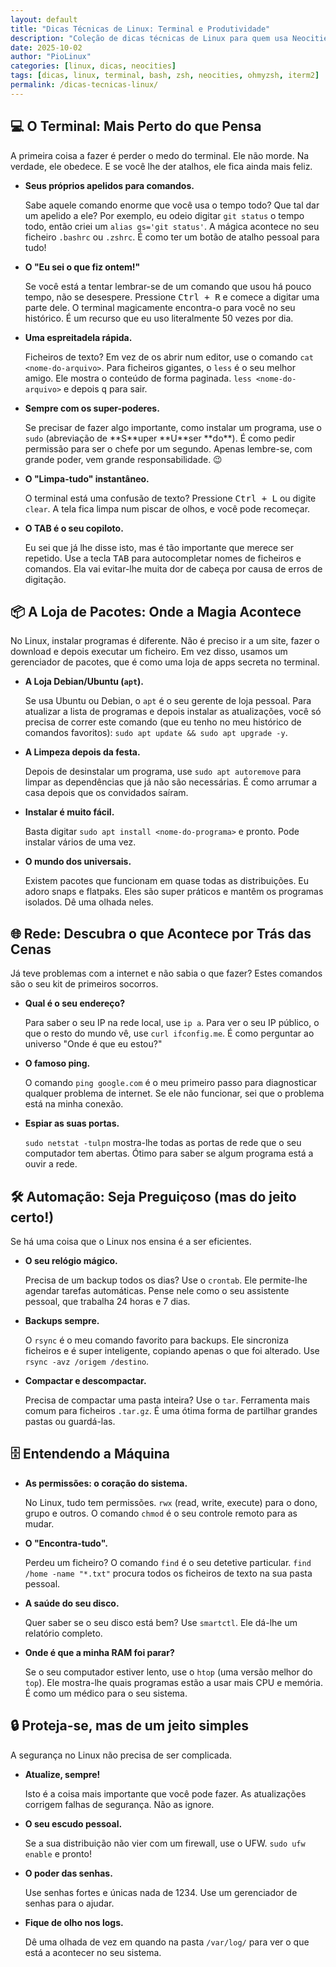 ```yaml
---
layout: default
title: "Dicas Técnicas de Linux: Terminal e Produtividade"
description: "Coleção de dicas técnicas de Linux para quem usa Neocities: comandos, automação, Oh My Zsh, iTerm2 e Windows Terminal."
date: 2025-10-02
author: "PioLinux"
categories: [linux, dicas, neocities]
tags: [dicas, linux, terminal, bash, zsh, neocities, ohmyzsh, iterm2]
permalink: /dicas-tecnicas-linux/
---
```



<!-- Seção: O Terminal -->
<section class="bg-gray-800 p-8 rounded-2xl shadow-lg">
<h2 class="text-2xl md:text-3xl font-bold text-teal-400 mb-6">
                    💻 O Terminal: Mais Perto do que Pensa
                </h2>
<p class="mb-4 text-gray-300">
                    A primeira coisa a fazer é perder o medo do terminal. Ele não morde. Na verdade, ele obedece. E se você lhe der atalhos, ele fica ainda mais feliz.
                </p>
<ul class="space-y-6 text-gray-400">
<li>
<strong class="text-teal-400">Seus próprios apelidos para comandos.</strong>
<p class="mt-1">Sabe aquele comando enorme que você usa o tempo todo? Que tal dar um apelido a ele? Por exemplo, eu odeio digitar <code class="bg-gray-700 px-1 rounded-md text-sm">git status</code> o tempo todo, então criei um <code class="bg-gray-700 px-1 rounded-md text-sm">alias gs='git status'</code>. A mágica acontece no seu ficheiro <code class="bg-gray-700 px-1 rounded-md text-sm">.bashrc</code> ou <code class="bg-gray-700 px-1 rounded-md text-sm">.zshrc</code>. É como ter um botão de atalho pessoal para tudo!</p>
</li>
<li>
<strong class="text-teal-400">O "Eu sei o que fiz ontem!"</strong>
<p class="mt-1">Se você está a tentar lembrar-se de um comando que usou há pouco tempo, não se desespere. Pressione <kbd class="bg-gray-700 px-1 rounded-md text-sm">Ctrl + R</kbd> e comece a digitar uma parte dele. O terminal magicamente encontra-o para você no seu histórico. É um recurso que eu uso literalmente 50 vezes por dia.</p>
</li>
<li>
<strong class="text-teal-400">Uma espreitadela rápida.</strong>
<p class="mt-1">Ficheiros de texto? Em vez de os abrir num editor, use o comando <code class="bg-gray-700 px-1 rounded-md text-sm">cat &lt;nome-do-arquivo&gt;</code>. Para ficheiros gigantes, o <code class="bg-gray-700 px-1 rounded-md text-sm">less</code> é o seu melhor amigo. Ele mostra o conteúdo de forma paginada. <code class="bg-gray-700 px-1 rounded-md text-sm">less &lt;nome-do-arquivo&gt;</code> e depois <kbd class="bg-gray-700 px-1 rounded-md text-sm">q</kbd> para sair.</p>
</li>
<li>
<strong class="text-teal-400">Sempre com os super-poderes.</strong>
<p class="mt-1">Se precisar de fazer algo importante, como instalar um programa, use o <code class="bg-gray-700 px-1 rounded-md text-sm">sudo</code> (abreviação de **S**uper **U**ser **do**). É como pedir permissão para ser o chefe por um segundo. Apenas lembre-se, com grande poder, vem grande responsabilidade. 😉</p>
</li>
<li>
<strong class="text-teal-400">O "Limpa-tudo" instantâneo.</strong>
<p class="mt-1">O terminal está uma confusão de texto? Pressione <kbd class="bg-gray-700 px-1 rounded-md text-sm">Ctrl + L</kbd> ou digite <code class="bg-gray-700 px-1 rounded-md text-sm">clear</code>. A tela fica limpa num piscar de olhos, e você pode recomeçar.</p>
</li>
<li>
<strong class="text-teal-400">O TAB é o seu copiloto.</strong>
<p class="mt-1">Eu sei que já lhe disse isto, mas é tão importante que merece ser repetido. Use a tecla <kbd class="bg-gray-700 px-1 rounded-md text-sm">TAB</kbd> para autocompletar nomes de ficheiros e comandos. Ela vai evitar-lhe muita dor de cabeça por causa de erros de digitação.</p>
</li>
</ul>
</section>
<!-- Seção: A Loja de Pacotes -->
<section class="bg-gray-800 p-8 rounded-2xl shadow-lg">
<h2 class="text-2xl md:text-3xl font-bold text-blue-400 mb-6">
                    📦 A Loja de Pacotes: Onde a Magia Acontece
                </h2>
<p class="mb-4 text-gray-300">
                    No Linux, instalar programas é diferente. Não é preciso ir a um site, fazer o download e depois executar um ficheiro. Em vez disso, usamos um gerenciador de pacotes, que é como uma loja de apps secreta no terminal.
                </p>
<ul class="space-y-6 text-gray-400">
<li>
<strong class="text-blue-400">A Loja Debian/Ubuntu (<code class="bg-gray-700 px-1 rounded-md text-sm">apt</code>).</strong>
<p class="mt-1">Se usa Ubuntu ou Debian, o <code class="bg-gray-700 px-1 rounded-md text-sm">apt</code> é o seu gerente de loja pessoal. Para atualizar a lista de programas e depois instalar as atualizações, você só precisa de correr este comando (que eu tenho no meu histórico de comandos favoritos): <code class="bg-gray-700 px-1 rounded-md text-sm">sudo apt update &amp;&amp; sudo apt upgrade -y</code>.</p>
</li>
<li>
<strong class="text-blue-400">A Limpeza depois da festa.</strong>
<p class="mt-1">Depois de desinstalar um programa, use <code class="bg-gray-700 px-1 rounded-md text-sm">sudo apt autoremove</code> para limpar as dependências que já não são necessárias. É como arrumar a casa depois que os convidados saíram.</p>
</li>
<li>
<strong class="text-blue-400">Instalar é muito fácil.</strong>
<p class="mt-1">Basta digitar <code class="bg-gray-700 px-1 rounded-md text-sm">sudo apt install &lt;nome-do-programa&gt;</code> e pronto. Pode instalar vários de uma vez.</p>
</li>
<li>
<strong class="text-blue-400">O mundo dos universais.</strong>
<p class="mt-1">Existem pacotes que funcionam em quase todas as distribuições. Eu adoro snaps e flatpaks. Eles são super práticos e mantêm os programas isolados. Dê uma olhada neles.</p>
</li>
</ul>
</section>
<!-- Seção: Rede -->
<section class="bg-gray-800 p-8 rounded-2xl shadow-lg">
<h2 class="text-2xl md:text-3xl font-bold text-teal-400 mb-6">
                    🌐 Rede: Descubra o que Acontece por Trás das Cenas
                </h2>
<p class="mb-4 text-gray-300">
                    Já teve problemas com a internet e não sabia o que fazer? Estes comandos são o seu kit de primeiros socorros.
                </p>
<ul class="space-y-6 text-gray-400">
<li>
<strong class="text-teal-400">Qual é o seu endereço?</strong>
<p class="mt-1">Para saber o seu IP na rede local, use <code class="bg-gray-700 px-1 rounded-md text-sm">ip a</code>. Para ver o seu IP público, o que o resto do mundo vê, use <code class="bg-gray-700 px-1 rounded-md text-sm">curl ifconfig.me</code>. É como perguntar ao universo "Onde é que eu estou?"</p>
</li>
<li>
<strong class="text-teal-400">O famoso ping.</strong>
<p class="mt-1">O comando <code class="bg-gray-700 px-1 rounded-md text-sm">ping google.com</code> é o meu primeiro passo para diagnosticar qualquer problema de internet. Se ele não funcionar, sei que o problema está na minha conexão.</p>
</li>
<li>
<strong class="text-teal-400">Espiar as suas portas.</strong>
<p class="mt-1"><code class="bg-gray-700 px-1 rounded-md text-sm">sudo netstat -tulpn</code> mostra-lhe todas as portas de rede que o seu computador tem abertas. Ótimo para saber se algum programa está a ouvir a rede.</p>
</li>
</ul>
</section>
<!-- Seção: Automação -->
<section class="bg-gray-800 p-8 rounded-2xl shadow-lg">
<h2 class="text-2xl md:text-3xl font-bold text-blue-400 mb-6">
                    🛠️ Automação: Seja Preguiçoso (mas do jeito certo!)
                </h2>
<p class="mb-4 text-gray-300">
                    Se há uma coisa que o Linux nos ensina é a ser eficientes.
                </p>
<ul class="space-y-6 text-gray-400">
<li>
<strong class="text-blue-400">O seu relógio mágico.</strong>
<p class="mt-1">Precisa de um backup todos os dias? Use o <code class="bg-gray-700 px-1 rounded-md text-sm">crontab</code>. Ele permite-lhe agendar tarefas automáticas. Pense nele como o seu assistente pessoal, que trabalha 24 horas e 7 dias.</p>
</li>
<li>
<strong class="text-blue-400">Backups sempre.</strong>
<p class="mt-1">O <code class="bg-gray-700 px-1 rounded-md text-sm">rsync</code> é o meu comando favorito para backups. Ele sincroniza ficheiros e é super inteligente, copiando apenas o que foi alterado. Use <code class="bg-gray-700 px-1 rounded-md text-sm">rsync -avz /origem /destino</code>.</p>
</li>
<li>
<strong class="text-blue-400">Compactar e descompactar.</strong>
<p class="mt-1">Precisa de compactar uma pasta inteira? Use o <code class="bg-gray-700 px-1 rounded-md text-sm">tar</code>. Ferramenta mais comum para ficheiros <code class="bg-gray-700 px-1 rounded-md text-sm">.tar.gz</code>. É uma ótima forma de partilhar grandes pastas ou guardá-las.</p>
</li>
</ul>
</section>
<!-- Seção: Entendendo a Máquina -->
<section class="bg-gray-800 p-8 rounded-2xl shadow-lg">
<h2 class="text-2xl md:text-3xl font-bold text-teal-400 mb-6">
                    🗄️ Entendendo a Máquina
                </h2>
<ul class="space-y-6 text-gray-400">
<li>
<strong class="text-teal-400">As permissões: o coração do sistema.</strong>
<p class="mt-1">No Linux, tudo tem permissões. <code class="bg-gray-700 px-1 rounded-md text-sm">rwx</code> (read, write, execute) para o dono, grupo e outros. O comando <code class="bg-gray-700 px-1 rounded-md text-sm">chmod</code> é o seu controle remoto para as mudar.</p>
</li>
<li>
<strong class="text-teal-400">O "Encontra-tudo".</strong>
<p class="mt-1">Perdeu um ficheiro? O comando <code class="bg-gray-700 px-1 rounded-md text-sm">find</code> é o seu detetive particular. <code class="bg-gray-700 px-1 rounded-md text-sm">find /home -name "*.txt"</code> procura todos os ficheiros de texto na sua pasta pessoal.</p>
</li>
<li>
<strong class="text-teal-400">A saúde do seu disco.</strong>
<p class="mt-1">Quer saber se o seu disco está bem? Use <code class="bg-gray-700 px-1 rounded-md text-sm">smartctl</code>. Ele dá-lhe um relatório completo.</p>
</li>
<li>
<strong class="text-teal-400">Onde é que a minha RAM foi parar?</strong>
<p class="mt-1">Se o seu computador estiver lento, use o <code class="bg-gray-700 px-1 rounded-md text-sm">htop</code> (uma versão melhor do <code class="bg-gray-700 px-1 rounded-md text-sm">top</code>). Ele mostra-lhe quais programas estão a usar mais CPU e memória. É como um médico para o seu sistema.</p>
</li>
</ul>
</section>
<!-- Seção: Segurança -->
<section class="bg-gray-800 p-8 rounded-2xl shadow-lg">
<h2 class="text-2xl md:text-3xl font-bold text-blue-400 mb-6">
                    🔒 Proteja-se, mas de um jeito simples
                </h2>
<p class="mb-4 text-gray-300">
                    A segurança no Linux não precisa de ser complicada.
                </p>
<ul class="space-y-6 text-gray-400">
<li>
<strong class="text-blue-400">Atualize, sempre!</strong>
<p class="mt-1">Isto é a coisa mais importante que você pode fazer. As atualizações corrigem falhas de segurança. Não as ignore.</p>
</li>
<li>
<strong class="text-blue-400">O seu escudo pessoal.</strong>
<p class="mt-1">Se a sua distribuição não vier com um firewall, use o UFW. <code class="bg-gray-700 px-1 rounded-md text-sm">sudo ufw enable</code> e pronto!</p>
</li>
<li>
<strong class="text-blue-400">O poder das senhas.</strong>
<p class="mt-1">Use senhas fortes e únicas nada de 1234. Use um gerenciador de senhas para o ajudar.</p>
</li>
<li>
<strong class="text-blue-400">Fique de olho nos logs.</strong>
<p class="mt-1">Dê uma olhada de vez em quando na pasta <code class="bg-gray-700 px-1 rounded-md text-sm">/var/log/</code> para ver o que está a acontecer no seu sistema.</p>
</li>
</ul>
</section>
